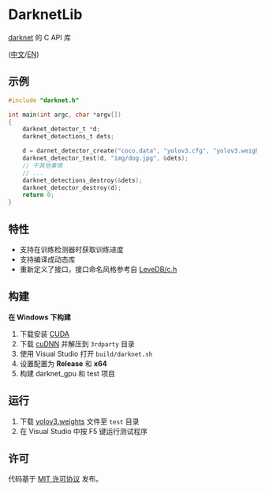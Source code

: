 # DarknetLib

[darknet](http://pjreddie.com/darknet/) 的 C API 库

([中文](README.zh-cn.md)/[EN](README.md))

## 示例

``` c
#include "darknet.h"

int main(int argc, char *argv[])
{
    darknet_detector_t *d;
    darknet_detections_t dets;

    d = darnet_detector_create("coco.data", "yolov3.cfg", "yolov3.weights");
    darknet_detector_test(d, "img/dog.jpg", &dets);
    // 干其他事情
    // ...
    darknet_detections_destroy(&dets);
    darknet_detector_destroy(d);
    return 0;
}
```

## 特性

- 支持在训练检测器时获取训练进度
- 支持编译成动态库
- 重新定义了接口，接口命名风格参考自 [LeveDB/c.h](https://github.com/google/leveldb/blob/master/include/leveldb/c.h)

## 构建

**在 Windows 下构建**

1. 下载安装 [CUDA](https://developer.nvidia.com/cuda-downloads)
1. 下载 [cuDNN](https://developer.nvidia.com/cudnn) 并解压到 `3rdparty` 目录
1. 使用 Visual Studio 打开 `build/darknet.sh`
1. 设置配置为 **Release** 和 **x64**
1. 构建 darknet_gpu 和 test 项目

## 运行

1. 下载 [yolov3.weights](https://pjreddie.com/media/files/yolov3.weights) 文件至 `test` 目录
1. 在 Visual Studio 中按 F5 键运行测试程序

## 许可

代码基于 [MIT 许可协议](LICENSE) 发布。
